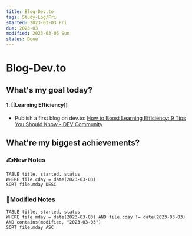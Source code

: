 ```yaml
---
title: Blog-Dev.to
tags: Study-Log/Fri
started: 2023-03-03 Fri
due: 2023-03
modified: 2023-03-05 Sun
status: Done
---
```

# Blog-Dev.to
## What's my goal today?
#### 1. [[Learning Efficiency]]
- Publish a first blog on dev.to: [How to Boost Learning Efficiency: 9 Tips You Should Know - DEV Community](https://dev.to/jenniferwonder/how-to-boost-learning-efficiency-9-tips-you-should-know-368i)  
## What're my biggest achievements?
### ✍️New Notes

```dataview
TABLE title, started, status
WHERE file.cday = date(2023-03-03)
SORT file.mday DESC
```

### 📝Modified Notes

```dataview
TABLE title, started, status
WHERE file.mday = date(2023-03-03) AND file.cday != date(2023-03-03) AND contains(modified, "2023-03-03")
SORT file.mday ASC
```